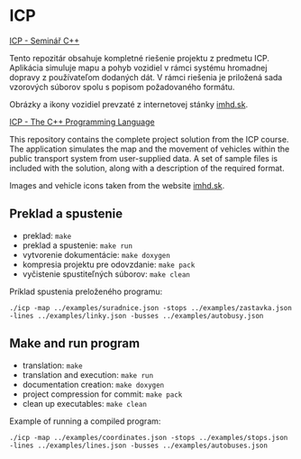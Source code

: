 # ICP

[ICP - Seminář C++](https://www.fit.vut.cz/study/course/230965/.cs)

Tento repozitár obsahuje kompletné riešenie projektu z predmetu ICP. Aplikácia simuluje mapu a pohyb vozidiel v rámci systému hromadnej dopravy z používateľom dodaných dát. V rámci riešenia je priložená sada vzorových súborov spolu s popisom požadovaného formátu.

Obrázky a ikony vozidiel prevzaté z internetovej stánky [imhd.sk](https://imhd.sk/za/mhd).

[ICP - The C++ Programming Language](https://www.fit.vut.cz/study/course/230965/.en)

This repository contains the complete project solution from the ICP course. The application simulates the map and the movement of vehicles within the public transport system from user-supplied data. A set of sample files is included with the solution, along with a description of the required format.

Images and vehicle icons taken from the website [imhd.sk](https://imhd.sk/za/mhd).

## Preklad a spustenie

 - preklad: `make`
 - preklad a spustenie: `make run`
 - vytvorenie dokumentácie: `make doxygen`
 - kompresia projektu pre odovzdanie: `make pack`
 - vyčistenie spustiteľných súborov: `make clean`

Príklad spustenia preloženého programu:

    ./icp -map ../examples/suradnice.json -stops ../examples/zastavka.json -lines ../examples/linky.json -busses ../examples/autobusy.json

## Make and run program

 - translation: `make`
 - translation and execution: `make run`
 - documentation creation: `make doxygen`
 - project compression for commit: `make pack`
 - clean up executables: `make clean`

Example of running a compiled program:

    ./icp -map ../examples/coordinates.json -stops ../examples/stops.json -lines ../examples/lines.json -busses ../examples/autobuses.json
